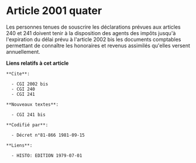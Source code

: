 # Article 2001 quater

Les personnes tenues de souscrire les déclarations prévues aux articles 240 et 241 doivent tenir à la disposition des agents
des impôts jusqu'à l'expiration du délai prévu à l'article 2002 bis les documents comptables permettant de connaître les
honoraires et revenus assimilés qu'elles versent annuellement.

**Liens relatifs à cet article**

	**Cite**:

	  - CGI 2002 bis
	  - CGI 240
	  - CGI 241

	**Nouveaux textes**:

	  - CGI 241 bis

	**Codifié par**:

	  - Décret n°81-866 1981-09-15

	**Liens**:

	  - HISTO: EDITION 1979-07-01

